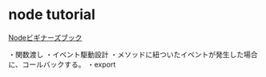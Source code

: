 # node tutorial

[Nodeビギナーズブック](https://www.nodebeginner.org/index-jp.html)

・関数渡し
・イベント駆動設計
・メソッドに紐ついたイベントが発生した場合に、コールバックする。
・export
